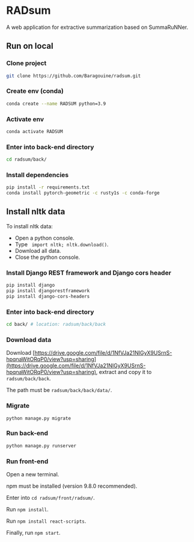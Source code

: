 # RADsum
A web application for extractive summarization based on SummaRuNNer.

## Run on local
### Clone project
```bash
git clone https://github.com/Baragouine/radsum.git
```

### Create env (conda)
```bash
conda create --name RADSUM python=3.9
```

### Activate env
```bash
conda activate RADSUM
```

### Enter into back-end directory
```bash
cd radsum/back/
```

### Install dependencies
```bash
pip install -r requirements.txt
conda install pytorch-geometric -c rusty1s -c conda-forge
```

## Install nltk data
To install nltk data:
  - Open a python console.
  - Type ``` import nltk; nltk.download()```.
  - Download all data.
  - Close the python console.

### Install Django REST framework and Django cors header
```bash
pip install django
pip install djangorestframework
pip install django-cors-headers
```

### Enter into back-end directory
```bash
cd back/ # location: radsum/back/back
```
### Download data
Download [https://drive.google.com/file/d/1NfVJa21NIGyX9USrnS-hpqnaWitORqP0/view?usp=sharing](https://drive.google.com/file/d/1NfVJa21NIGyX9USrnS-hpqnaWitORqP0/view?usp=sharing), extract and copy it to `radsum/back/back`.  

The path must be `radsum/back/back/data/`.

### Migrate
```
python manage.py migrate
```

### Run back-end
```bash
python manage.py runserver
```

### Run front-end
Open a new terminal.  
  
npm must be installed (version 9.8.0 recommended).  
  
Enter into `cd radsum/front/radsum/`.  
  
Run ```npm install```.

Run ```npm install react-scripts```.
  
Finally, run ```npm start```.

